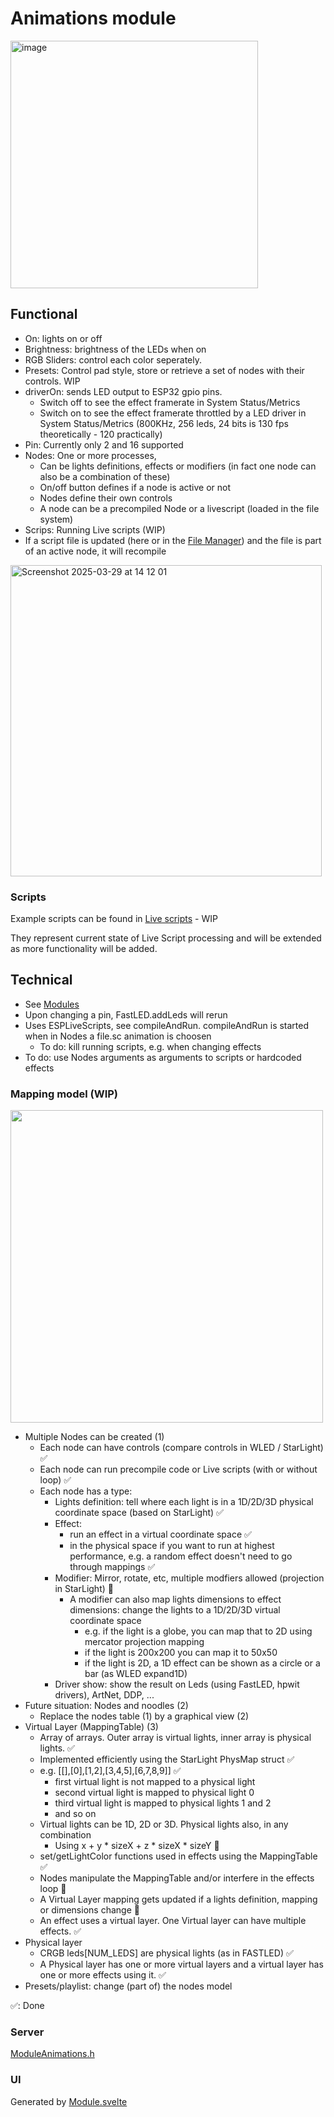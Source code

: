 # Animations module

<img width="396" alt="image" src="https://github.com/user-attachments/assets/877ef196-e01e-4aa9-bb63-0d29efc15237" />

## Functional

* On: lights on or off
* Brightness: brightness of the LEDs when on
* RGB Sliders: control each color seperately.
* Presets: Control pad style, store or retrieve a set of nodes with their controls. WIP
* driverOn: sends LED output to ESP32 gpio pins.
    * Switch off to see the effect framerate in System Status/Metrics
    * Switch on to see the effect framerate throttled by a LED driver in System Status/Metrics (800KHz, 256 leds, 24 bits is 130 fps theoretically - 120 practically)
* Pin: Currently only 2 and 16 supported
* Nodes: One or more processes, 
    * Can be lights definitions, effects or modifiers (in fact one node can also be a combination of these)
    * On/off button defines if a node is active or not
    * Nodes define their own controls
    * A node can be a precompiled Node or a livescript (loaded in the file system)
* Scrips: Running Live scripts (WIP)
* If a script file is updated (here or in the [File Manager](https://moonmodules.org/MoonLight/moonbase/files/)) and the file is part of an active node, it will recompile

<img width="498" alt="Screenshot 2025-03-29 at 14 12 01" src="https://github.com/user-attachments/assets/3a5a3743-c0a4-4456-96cb-f4abd0d01450" />

### Scripts

Example scripts can be found in [Live scripts](https://github.com/MoonModules/MoonLight/tree/main/misc/livescripts) - WIP

They represent current state of Live Script processing and will be extended as more functionality will be added.

## Technical

* See [Modules](../modules.md)
* Upon changing a pin, FastLED.addLeds will rerun
* Uses ESPLiveScripts, see compileAndRun. compileAndRun is started when in Nodes a file.sc animation is choosen
    * To do: kill running scripts, e.g. when changing effects
* To do: use Nodes arguments as arguments to scripts or hardcoded effects

### Mapping model (WIP)

<img width="500" src="https://github.com/user-attachments/assets/6f76a2d6-fce1-4c72-9ade-ee5fbd056c88" />

* Multiple Nodes can be created (1)
    * Each node can have controls (compare controls in WLED / StarLight) ✅
    * Each node can run precompile code or Live scripts (with or without loop) ✅
    * Each node has a type:
        * Lights definition: tell where each light is in a 1D/2D/3D physical coordinate space (based on StarLight) ✅
        * Effect: 
            * run an effect in a virtual coordinate space ✅
            * in the physical space if you want to run at highest performance, e.g. a random effect doesn't need to go through mappings ✅
        * Modifier: Mirror, rotate, etc, multiple modfiers allowed (projection in StarLight) 🚧
            * A modifier can also map lights dimensions to effect dimensions: change the lights to a 1D/2D/3D virtual coordinate space
                * e.g. if the light is a globe, you can map that to 2D using mercator projection mapping
                * if the light is 200x200 you can map it to 50x50
                * if the light is 2D, a 1D effect can be shown as a circle or a bar (as WLED expand1D)
        * Driver show: show the result on Leds (using FastLED, hpwit drivers), ArtNet, DDP, ...
* Future situation: Nodes and noodles (2)
    * Replace the nodes table (1) by a graphical view (2)
* Virtual Layer (MappingTable) (3)
    * Array of arrays. Outer array is virtual lights, inner array is physical lights. ✅
    * Implemented efficiently using the StarLight PhysMap struct ✅
    * e.g. [[],[0],[1,2],[3,4,5],[6,7,8,9]] ✅
        * first virtual light is not mapped to a physical light
        * second virtual light is mapped to physical light 0
        * third virtual light is mapped to physical lights 1 and 2
        * and so on
    * Virtual lights can be 1D, 2D or 3D. Physical lights also, in any combination
        * Using x + y * sizeX + z * sizeX * sizeY 🚧
    * set/getLightColor functions used in effects using the MappingTable ✅
    * Nodes manipulate the MappingTable and/or interfere in the effects loop 🚧
    * A Virtual Layer mapping gets updated if a lights definition, mapping or dimensions change 🚧
    * An effect uses a virtual layer. One Virtual layer can have multiple effects. ✅
* Physical layer
    * CRGB leds[NUM_LEDS] are physical lights (as in FASTLED) ✅
    * A Physical layer has one or more virtual layers and a virtual layer has one or more effects using it. ✅
* Presets/playlist: change (part of) the nodes model

✅: Done

### Server

[ModuleAnimations.h](https://github.com/MoonModules/MoonLight/blob/main/src/MoonLight/ModuleAnimations.h)

### UI

Generated by [Module.svelte](https://github.com/MoonModules/MoonLight/blob/main/interface/src/routes/moonbase/module/Module.svelte)
